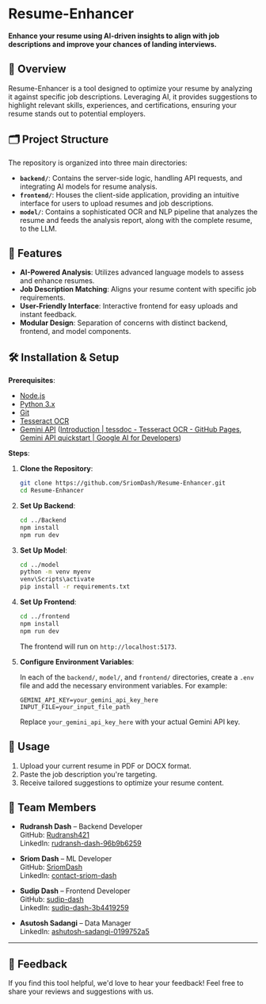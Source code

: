 # Resume-Enhancer

**Enhance your resume using AI-driven insights to align with job descriptions and improve your chances of landing interviews.**

## 📌 Overview

Resume-Enhancer is a tool designed to optimize your resume by analyzing it against specific job descriptions. Leveraging AI, it provides suggestions to highlight relevant skills, experiences, and certifications, ensuring your resume stands out to potential employers.

## 🗂️ Project Structure

The repository is organized into three main directories:

- **`backend/`**: Contains the server-side logic, handling API requests, and integrating AI models for resume analysis.
- **`frontend/`**: Houses the client-side application, providing an intuitive interface for users to upload resumes and job descriptions.
- **`model/`**: Contains a sophisticated OCR and NLP pipeline that analyzes the resume and feeds the analysis report, along with the complete resume, to the LLM.

## 🚀 Features

- **AI-Powered Analysis**: Utilizes advanced language models to assess and enhance resumes.
- **Job Description Matching**: Aligns your resume content with specific job requirements.
- **User-Friendly Interface**: Interactive frontend for easy uploads and instant feedback.
- **Modular Design**: Separation of concerns with distinct backend, frontend, and model components.

## 🛠️ Installation & Setup

**Prerequisites**:

- [Node.js](https://nodejs.org/)
- [Python 3.x](https://www.python.org/)
- [Git](https://git-scm.com/)
- [Tesseract OCR](https://tesseract-ocr.github.io/tessdoc/Installation.html)
- [Gemini API](https://ai.google.dev/gemini-api/docs/quickstart) ([Introduction | tessdoc - Tesseract OCR - GitHub Pages](https://tesseract-ocr.github.io/tessdoc/Installation.html?utm_source=chatgpt.com), [Gemini API quickstart | Google AI for Developers](https://ai.google.dev/gemini-api/docs/quickstart?utm_source=chatgpt.com))

**Steps**:

1. **Clone the Repository**:

   ```bash
   git clone https://github.com/SriomDash/Resume-Enhancer.git
   cd Resume-Enhancer
   ```




2. **Set Up Backend**:

   ```bash
   cd ../Backend
   npm install
   npm run dev
   ```



3. **Set Up Model**:

   ```bash
   cd ../model
   python -m venv myenv
   venv\Scripts\activate
   pip install -r requirements.txt
   ```



4. **Set Up Frontend**:

   ```bash
   cd ../frontend
   npm install
   npm run dev
   ```



   The frontend will run on `http://localhost:5173`.

5. **Configure Environment Variables**:

   In each of the `backend/`, `model/`, and `frontend/` directories, create a `.env` file and add the necessary environment variables. For example:

   ```env
   GEMINI_API_KEY=your_gemini_api_key_here
   INPUT_FILE=your_input_file_path
   ```



   Replace `your_gemini_api_key_here` with your actual Gemini API key.

## 📄 Usage

1. Upload your current resume in PDF or DOCX format.
2. Paste the job description you're targeting.
3. Receive tailored suggestions to optimize your resume content.

## 👥 Team Members

- **Rudransh Dash** – Backend Developer  
  GitHub: [Rudransh421](https://github.com/Rudransh421)  
  LinkedIn: [rudransh-dash-96b9b6259](https://www.linkedin.com/in/rudransh-dash-96b9b6259/)
  
- **Sriom Dash** – ML Developer  
  GitHub: [SriomDash](https://github.com/SriomDash)  
  LinkedIn: [contact-sriom-dash](https://www.linkedin.com/in/contact-sriom-dash)

- **Sudip Dash** – Frontend Developer  
  GitHub: [sudip-dash](https://github.com/sudip-dash)  
  LinkedIn: [sudip-dash-3b4419259](https://www.linkedin.com/in/sudip-dash-3b4419259/)

- **Asutosh Sadangi** – Data Manager  
  LinkedIn: [ashutosh-sadangi-0199752a5](https://www.linkedin.com/in/ashutosh-sadangi-0199752a5/)

---

## 🎉 Feedback

If you find this tool helpful, we'd love to hear your feedback! Feel free to share your reviews and suggestions with us.
